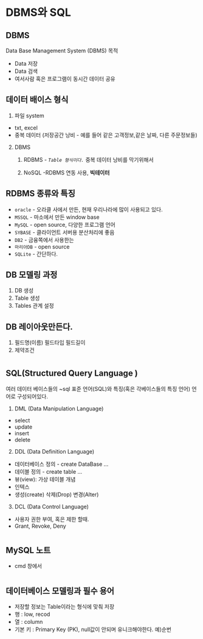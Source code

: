 # DBMS와 SQL
## DBMS
Data Base Management System (DBMS)
목적 
- Data 저장
- Data 검색
- 여서사람 혹은 프로그램이 동시간 데이터 공유
## 데이터 배이스 형식
1. 파일 system 
- txt, excel
- 중복 데이터 (저장공간 낭비 - 예를 들어 같은 고객정보,같은 날짜, 다른 주문정보들)

2. DBMS
    1. RDBMS - _`Table 형식이다.`_ 중복 데이터 낭비를 막기위해서

    2. NoSQL
-RDBMS 연동 사용, __빅테이터__

## RDBMS 종류와 특징
- `oracle` - 오라클 사에서 만든, 현재 우리나라에 많이 사용되고 있다. 
- `MSSQL` - 마소에서 만든 window base
- `MySQL` - open source, 다양한 프로그램 언어 
- `SYBASE` - 클라이언트 서버용 분산처리에 좋음
- `DB2` - 금융쪽에서 사용한는
- `마리아DB` - open source
- `SQLite` - 간단하다.

## DB 모델링 과정
1. DB 생성
2. Table 생성
3. Tables 관계 설정

## DB 레이아웃만든다.
1. 필드명(이름) 필드타입 필드길이
2. 제약조건
#
## SQL(Structured Query Language )
여러 데이터 베이스들의 ~sql 표준 언어(SQL)와 특징(혹은 각베이스들의 특징 언어) 언어로 구성되어있다.
1. DML (Data Manipulation Language)
- select
- update
- insert
- delete

2. DDL (Data Definition Language)
- 데이터베이스 정의 - create DataBase ...
- 데이블 정의 - create table ...
- 뷰(view): 가상 테이블 개념
- 인텍스
- 생성(create) 삭제(Drop) 변경(Alter)
3. DCL (Data Control Language)
- 사용자 권한 부여, 혹은 제한 할때.
- Grant, Revoke, Deny

#
## MySQL 노트
- cmd 창에서 
#
## 데이터베이스 모델링과 필수 용어
- 저장할 정보는 Table이라는 형식에 맞춰 저장
- 행 : low, recod
- 열 : column
- 기본 키 : Primary Key (PK), null값이 안되며 유니크해야한다. 예)순번 